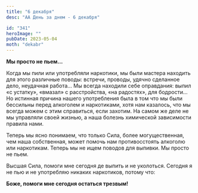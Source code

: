 ```yaml
---
title: "6 декабря"
desc: "АА День за днем - 6 декабря"

id: "341"
heroImage: ""
pubDate: 2023-05-04
moth: "dekabr"
---
```


**Мы просто не пьем…**

Когда мы пили или употребляли наркотики, мы были мастера находить для этого
различные поводы: встречи, проводы, удячно сделанное дело, неудачная работа…
Мы всегда находили себе оправдания: выпил «с устатку», «вмазал» с
расстройства, «на радостях», для бодрости… Но истинная причина нашего
употребления была в том что мы были бессильны перед алкоголем и наркотиками,
хотя нам казалось, что мы всегда можем с этим справиться, если захотим. На
самом же деле не мы управляли своей жизнью, а наша болезнь химической
зависимости правила нами.

Теперь мы ясно понимаем, что только Сила, более могущественная, чем наша
собственная, может помочь нам противосстоять алкоголю или наркотикам. Теперь
мы не ищем поводов для выпивки. Мы просто не пьем.

Высшая Сила, помоги мне сегодня де выпить и не уколоться. Сегодня я не пью и
не употребляю никаких наркотиков, потому что:

**Боже, помоги мне сегодня остаться трезвым!**
